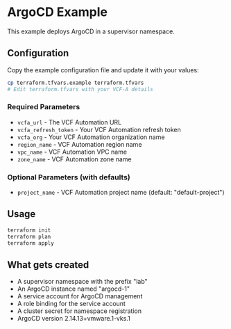 # ArgoCD Example

This example deploys ArgoCD in a supervisor namespace.

## Configuration

Copy the example configuration file and update it with your values:

```bash
cp terraform.tfvars.example terraform.tfvars
# Edit terraform.tfvars with your VCF-A details
```

### Required Parameters
- `vcfa_url` - The VCF Automation URL
- `vcfa_refresh_token` - Your VCF Automation refresh token
- `vcfa_org` - Your VCF Automation organization name
- `region_name` - VCF Automation region name
- `vpc_name` - VCF Automation VPC name
- `zone_name` - VCF Automation zone name

### Optional Parameters (with defaults)
- `project_name` - VCF Automation project name (default: "default-project")

## Usage

```bash
terraform init
terraform plan
terraform apply
```

## What gets created

- A supervisor namespace with the prefix "lab"
- An ArgoCD instance named "argocd-1"
- A service account for ArgoCD management
- A role binding for the service account
- A cluster secret for namespace registration
- ArgoCD version 2.14.13+vmware.1-vks.1